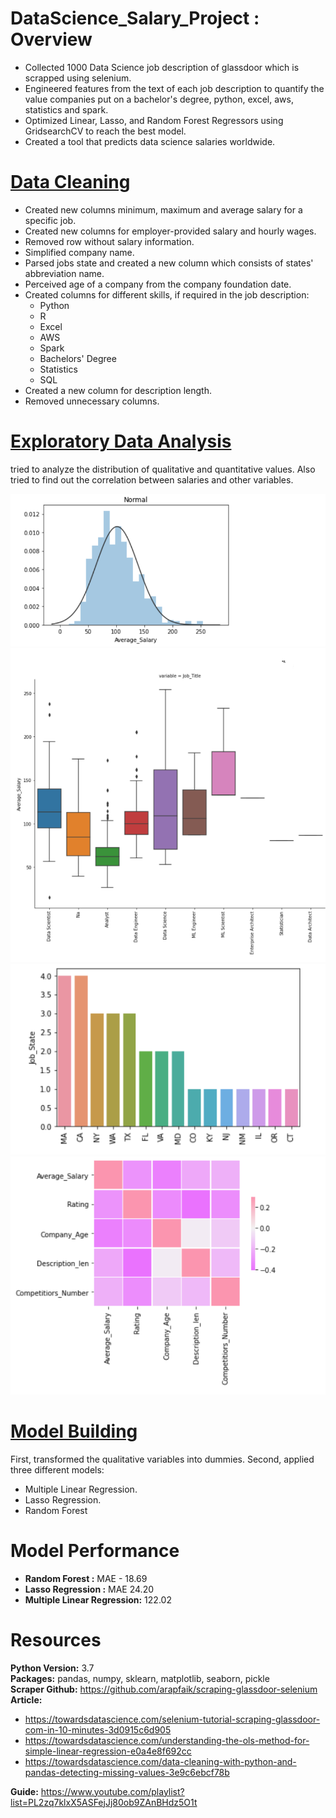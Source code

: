 # DataScience_Salary_Project : Overview
* Collected 1000 Data Science job description of glassdoor which is scrapped using selenium.
* Engineered features from the text of each job description to quantify the value companies put on a bachelor's degree, python, excel, aws, statistics and spark.
* Optimized Linear, Lasso, and Random Forest Regressors using GridsearchCV to reach the best model.
* Created a tool that predicts data science salaries worldwide.
# [Data Cleaning](https://github.com/shuchita-rahman/DataScience_Salary_Project/tree/main/Data%20Cleaning)
* Created new columns minimum, maximum and average salary for a specific job.
* Created new columns for employer-provided salary and hourly wages.
* Removed row without salary information.
* Simplified company name.
* Parsed jobs state and created a new column which consists of states' abbreviation name.
* Perceived age of a company from the company foundation date.
* Created columns for different skills, if required in the job description:
   * Python
   * R
   * Excel
   * AWS
   * Spark
   * Bachelors' Degree
   * Statistics
   * SQL
* Created a new column for description length.
* Removed unnecessary columns.
# [Exploratory Data Analysis](https://github.com/shuchita-rahman/DataScience_Salary_Project/tree/main/Exploratory%20Data%20Analysis)
tried to analyze the distribution of qualitative and quantitative values. Also tried to find out the correlation between salaries and other variables.

![alt text](image/AverageSalaryHistogram.PNG) ![alt text](image/sectorsBarChart.PNG) 
![alt text](image/stateBarChart.PNG) ![alt text](image/correlation.PNG)

# [Model Building](https://github.com/shuchita-rahman/DataScience_Salary_Project/tree/main/Data%20Modeling)
First, transformed the qualitative variables into dummies.
Second, applied three different models:
* Multiple Linear Regression.
* Lasso Regression.
* Random Forest
# Model Performance
* **Random Forest :** MAE - 18.69
* **Lasso Regression :** MAE 24.20
* **Multiple Linear Regression:** 122.02

# Resources 
**Python Version:** 3.7  
**Packages:** pandas, numpy, sklearn, matplotlib, seaborn, pickle  
**Scraper Github:** https://github.com/arapfaik/scraping-glassdoor-selenium  
**Article:**
   * https://towardsdatascience.com/selenium-tutorial-scraping-glassdoor-com-in-10-minutes-3d0915c6d905
   * https://towardsdatascience.com/understanding-the-ols-method-for-simple-linear-regression-e0a4e8f692cc
   * https://towardsdatascience.com/data-cleaning-with-python-and-pandas-detecting-missing-values-3e9c6ebcf78b
   
**Guide:** https://www.youtube.com/playlist?list=PL2zq7klxX5ASFejJj80ob9ZAnBHdz5O1t
